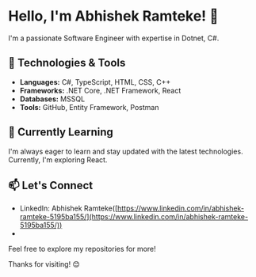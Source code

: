 # Hello, I'm Abhishek Ramteke! 👋

I'm a passionate Software Engineer with expertise in Dotnet, C#. 

## 🔧 Technologies & Tools
- **Languages:** C#, TypeScript, HTML, CSS, C++
- **Frameworks:** .NET Core, .NET Framework, React
- **Databases:** MSSQL
- **Tools:** GitHub, Entity Framework, Postman

## 🌱 Currently Learning
I'm always eager to learn and stay updated with the latest technologies. Currently, I'm exploring React.

## 📫 Let's Connect
- LinkedIn: Abhishek Ramteke([https://www.linkedin.com/in/abhishek-ramteke-5195ba155/](https://www.linkedin.com/in/abhishek-ramteke-5195ba155/))
- 
Feel free to explore my repositories for more!

Thanks for visiting! 😊
